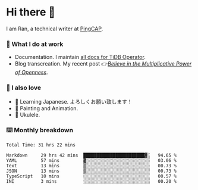 # Hi there 👋

I am Ran, a technical writer at [PingCAP](https://pingcap.com/).

### 📝 What I do at work

- Documentation. I maintain [all docs for TiDB Operator](https://github.com/pingcap/docs-tidb-operator).
- Blog transcreation. My recent post 👉[*Believe in the Multiplicative Power of Openness*](https://pingcap.com/blog/believe-in-the-multiplicative-power-of-openness-open-source-community).

### 🤠 I also love

- 💬 Learning Japanese. よろしくお願い致します！
- 🎨 Painting and Animation.
- 🎵 Ukulele.

### ⌨️ Monthly breakdown

<!--START_SECTION:waka-->

```text
Total Time: 31 hrs 22 mins

Markdown     29 hrs 42 mins  ███████████████████████▓░   94.65 %
YAML         57 mins         ▓░░░░░░░░░░░░░░░░░░░░░░░░   03.06 %
Text         13 mins         ▒░░░░░░░░░░░░░░░░░░░░░░░░   00.73 %
JSON         13 mins         ▒░░░░░░░░░░░░░░░░░░░░░░░░   00.73 %
TypeScript   10 mins         ░░░░░░░░░░░░░░░░░░░░░░░░░   00.57 %
INI          3 mins          ░░░░░░░░░░░░░░░░░░░░░░░░░   00.20 %
```

<!--END_SECTION:waka-->
